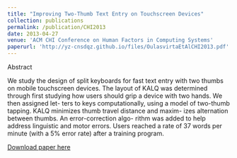 ```yaml
---
title: "Improving Two-Thumb Text Entry on Touchscreen Devices"
collection: publications
permalink: /publication/CHI2013
date: 2013-04-27
venue: 'ACM CHI Conference on Human Factors in Computing Systems'
paperurl: 'http://yz-cnsdqz.github.io/files/OulasvirtaEtAlCHI2013.pdf'
---
```

Abstract

We study the design of split keyboards for fast text entry with two thumbs on mobile touchscreen devices. The layout of KALQ was determined through first studying how users should grip a device with two hands. We then assigned let- ters to keys computationally, using a model of two-thumb tapping. KALQ minimizes thumb travel distance and maxim- izes alternation between thumbs. An error-correction algo- rithm was added to help address linguistic and motor errors. Users reached a rate of 37 words per minute (with a 5% error rate) after a training program.

[Download paper here](http://yz-cnsdqz.github.io/files/OulasvirtaEtAlCHI2013.pdf)

